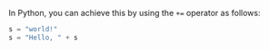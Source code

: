  In Python, you can achieve this by using the `+=` operator as follows:

```python
s = "world!"
s = "Hello, " + s
```
